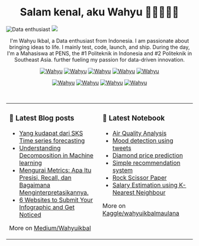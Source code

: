 <h1 align="center">Salam kenal, aku Wahyu 👋🏼👨🏻‍💻</h1>

![Data enthusiast](https://images.datacamp.com/image/upload/f_auto,q_auto:best/v1610040100/Linkedin_Cover_-_Data_Enthusiast_qgfd0z.png)
<img src="https://user-images.githubusercontent.com/73097560/115834477-dbab4500-a447-11eb-908a-139a6edaec5c.gif">


<p align="center">I'm Wahyu Ikbal, a Data enthusiast from Indonesia. I am passionate about bringing ideas to life. I mainly test, code, launch, and ship. During the day, I'm a Mahasiswa at PENS, the #1 Politeknik in Indonesia and #2 Politeknik in Southeast Asia. further fueling my passion for data-driven innovation.</p>

<p align="center">
  <a href="https://medium.com/@wahyuikbal" target="_blank"><img src="https://img.shields.io/badge/Medium-DC143C?style=for-the-badge&logo=medium&logoColor=white" alt="Wahyu" /></a>
  <a href="https://linkedin.com/in/wahyuikbalmaulana/" target="_blank"><img src="https://img.shields.io/badge/LinkedIn-0077B5?style=for-the-badge&logo=linkedin&logoColor=white" alt="Wahyu" /></a>
  <a href="https://twitter.com/_alsiam" target="_blank"><img src="https://img.shields.io/badge/Twitter-1DA1F2?style=for-the-badge&logo=twitter&logoColor=white" alt="Wahyu" /></a>
  <a href="https://www.instagram.com/wahyuikbal_m" target="_blank"><img src="https://img.shields.io/badge/Instagram-fe4164?style=for-the-badge&logo=instagram&logoColor=white" alt="Wahyu" /></a>
  <a href="https://facebook.com/alsiam.dev" target="_blank"><img src="https://img.shields.io/badge/Facebook-20BEFF?&style=for-the-badge&logo=facebook&logoColor=white" alt="Wahyu" /></a> 
</p>

<p align="center">
  <a href="https://www.datacamp.com/portfolio/wahyuikbalmaulana" target="_blank"><img src="https://img.shields.io/badge/Datacamp-05192D?style=for-the-badge&logo=datacamp&logoColor=03E860" alt="Wahyu" /></a>
  <a href="https://www.udemy.com/user/wahyu-ikbal-maulana/" target="_blank"><img src="https://img.shields.io/badge/Udemy-1769ff?style=for-the-badge&logo=udemy&logoColor=white" alt="Wahyu" /></a>
  <a href="https://www.behance.net/wahyuikbalmaulana" target="_blank"><img src="https://img.shields.io/badge/Behance-1769ff?style=for-the-badge&logo=behance&logoColor=white" alt="Wahyu" /></a>
  <a href="https://www.kaggle.com/wahyuikbalmaulana" target="_blank"><img src="https://img.shields.io/badge/Kaggle-20BEFF?style=for-the-badge&logo=kaggle&logoColor=white" alt="Wahyu" /></a>
</p>
<br />

<table><tr><td valign="top" width="50%">

### 📕 Latest Blog posts
<!-- BLOG-POST-LIST:START -->
- [Yang kudapat dari SKS Time series forecasting](https://medium.com/@wahyuikbal/yang-kudapat-dari-sks-time-series-forecasting-ec793eabb764)
- [Understanding Decomposition in Machine learning](https://medium.com/himit-pens/understanding-decomposition-in-machine-learning-f357a55a91e2)
- [Mengurai Metrics: Apa Itu Presisi, Recall, dan Bagaimana Menginterpretasikannya.](https://medium.com/himit-pens/mengurai-metrics-apa-itu-presisi-recall-dan-bagaimana-menginterpretasikannya-a15e7f90411e)
- [6 Websites to Submit Your Infographic and Get Noticed
](https://medium.com/@wahyuikbal/6-websites-to-submit-your-infographic-and-get-noticed-33c1f8f6d921)
<!-- BLOG-POST-LIST:END -->
More on [Medium/Wahyuikbal](https://medium.com/@wahyuikbal)
</td><td valign="top" width="50%">

### 📝 Latest Notebook
<!-- blog starts -->
- [Air Quality Analysis]()
- [Mood detection using tweets](https://www.kaggle.com/code/wahyuikbalmaulana/mood-detection-using-tweets)
- [Diamond price prediction](https://www.kaggle.com/code/wahyuikbalmaulana/diamond-price-prediction-using-regression-98-2)
- [Simple recommendation system](https://www.kaggle.com/code/wahyuikbalmaulana/movie-recommendation-fix)
- [Rock Scissor Paper](https://github.com/wahyudesu/Dicoding-rock-scissor-paper/blob/main/GuntingBatuKertas.ipynb)
- [Salary Estimation using K-Nearest Neighbour](https://www.kaggle.com/code/wahyuikbalmaulana/salary-estimation-using-k-nearest-neighbour)
<!-- blog ends -->
More on [Kaggle/wahyuikbalmaulana](https://www.kaggle.com/wahyuikbalmaulana/code)
